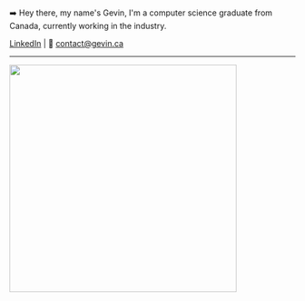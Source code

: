 

➡️ Hey there, my name's Gevin, I'm a computer science graduate from Canada, currently working in the industry.


<a href="https://www.linkedin.com/in/gevinm/">LinkedIn</a> | 💌 <a href="mailto:contact@gevin.ca">contact@gevin.ca</a>

---

<img src="https://github.com/gmadharh/gmadharh/assets/58638508/ad1583dc-0090-467b-abe4-bdc09bc36442" width="400px" />

